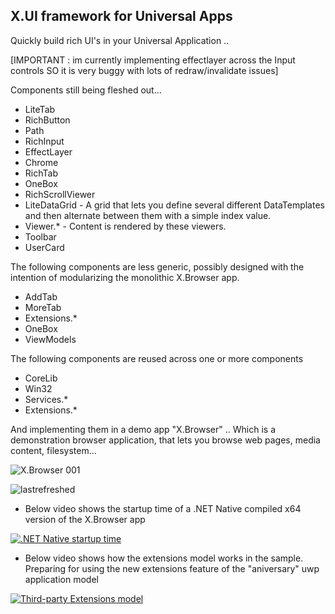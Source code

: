 ## X.UI framework for Universal Apps

Quickly build rich UI's in your Universal Application .. 

[IMPORTANT : im currently implementing effectlayer across the Input controls SO it is very buggy with lots of redraw/invalidate issues]


Components still being fleshed out...

* LiteTab
* RichButton
* Path
* RichInput
* EffectLayer
* Chrome
* RichTab
* OneBox
* RichScrollViewer
* LiteDataGrid - A grid that lets you define several different DataTemplates and then alternate between them with a simple index value.
* Viewer.* - Content is rendered by these viewers.
* Toolbar
* UserCard

The following components are less generic, possibly designed with the intention of modularizing the monolithic X.Browser app.

* AddTab
* MoreTab
* Extensions.*
* OneBox
* ViewModels

The following components are reused across one or more components

* CoreLib
* Win32
* Services.*
* Extensions.*


And implementing them in a demo app "X.Browser" .. Which is a demonstration browser application, that lets you browse web pages, media content, filesystem... 

![X.Browser 001](https://pbs.twimg.com/media/Cc3G7ufUUAQS6qK.jpg:large)

![lastrefreshed](https://pbs.twimg.com/media/CegWtACWEAABrgZ.jpg:large)


- Below video shows the startup time of a .NET Native compiled x64 version of the X.Browser app

[![.NET Native startup time](http://img.youtube.com/vi/j_8Bx6TEX4w/0.jpg)](https://www.youtube.com/watch?v=j_8Bx6TEX4w ".NET Native startup time")


- Below video shows how the extensions model works in the sample. Preparing for using the new extensions feature of the "aniversary" uwp application model

[![Third-party Extensions model](http://img.youtube.com/vi/PP1sNBbdQx8/0.jpg)](https://www.youtube.com/watch?v=PP1sNBbdQx8 "Third-party Extensions model")

